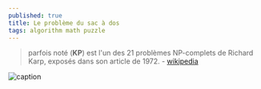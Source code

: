 ```yaml
---
published: true
title: Le problème du sac à dos
tags: algorithm math puzzle
---
```

> parfois noté (**KP**) est l'un des 21 problèmes NP-complets de Richard Karp, exposés dans son article de 1972. - [wikipedia](https://fr.wikipedia.org/wiki/Probl%C3%A8me_du_sac_%C3%A0_dos)

![caption](https://upload.wikimedia.org/wikipedia/commons/thumb/f/fd/Knapsack.svg/440px-Knapsack.svg.png)
